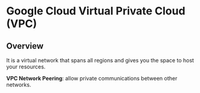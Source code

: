 # Google Cloud Virtual Private Cloud (VPC)

## Overview

It is a virtual network that spans all regions and gives you the space to host your resources.

**VPC Network Peering**: allow private communications between other networks.